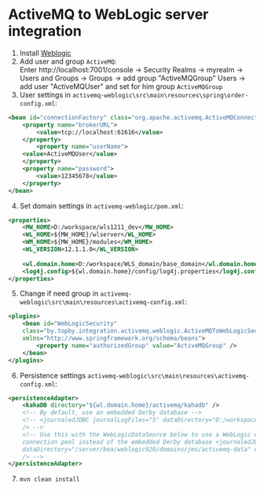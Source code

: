 ActiveMQ to WebLogic server integration
===============

1. Install [Weblogic](http://www.oracle.com/technetwork/middleware/weblogic/downloads/wls-main-097127.html)
2. Add user and group `ActiveMQ`:<br/>
   Enter http://localhost:7001/console -> Security Realms -> myrealm -> Users and Groups -> Groups -> add group "ActiveMQGroup"
Users -> add user "ActiveMQUser" and set for him group `ActiveMQGroup`
3. User settings in `activemq-weblogic\src\main\resources\spring\order-config.xml`:
```xml
<bean id="connectionFactory" class="org.apache.activemq.ActiveMQConnectionFactory">
	<property name="brokerURL">
		<value>tcp://localhost:61616</value>
	</property>
		<property name="userName">
	<value>ActiveMQUser</value>
	</property>
	<property name="password">
		<value>12345678</value>
	</property>
</bean>
```
4. Set domain settings in `activemq-weblogic/pom.xml`:<br/>
```xml
<properties>
	<MW_HOME>D:/workspace/wls1211_dev</MW_HOME>
	<WL_HOME>${MW_HOME}/wlserver</WL_HOME>
	<WM_HOME>${MW_HOME}/modules</WM_HOME>
	<WL_VERSION>12.1.1.0</WL_VERSION>
	
	<wl.domain.home>D:/workspace/WLS_domain/base_domain</wl.domain.home>
	<log4j.config>${wl.domain.home}/config/log4j.properties</log4j.config>
</properties>
```
5. Change if need group in `activemq-weblogic\src\main\resources\activemq-config.xml`:<br/>
```xml
<plugins>
	<bean id="WebLogicSecurity"
	class="by.topby.integration.activemq.weblogic.ActiveMQToWebLogicSecurity"
	xmlns="http://www.springframework.org/schema/beans">
		<property name="authorizedGroup" value="ActiveMQGroup" />
	</bean>
</plugins>
```
6. Persistence settings `activemq-weblogic\src\main\resources\activemq-config.xml`:
```xml
<persistenceAdapter>
	<kahaDB directory="${wl.domain.home}/activemq/kahadb" />
	<!-- By default, use an embedded Derby database -->
	<!-- <journaledJDBC journalLogFiles="5" dataDirectory="D:/workspace/WLS_domain/base_domain/activemq" 
	/> -->
	<!-- Use this with the WebLogicDataSource below to use a WebLogic database 
	connection pool instead of the embedded Derby database <journaledJDBC journalLogFiles="5" 
	dataDirectory="/server/bea/weblogic920/domains/jms/activemq-data" dataSource="#WebLogicDataSource" 
	/> -->
</persistenceAdapter>
```
7. `mvn clean install`

